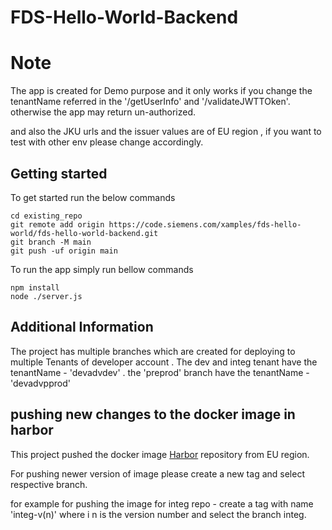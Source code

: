 # FDS-Hello-World-Backend

# Note

The app is created for Demo purpose and it only works if you change the tenantName referred in the '/getUserInfo' and '/validateJWTTOken'. otherwise the app may return un-authorized.

and also the JKU urls and the issuer values are of EU region , if you want to test with other env please change accordingly. 


## Getting started
To get started run the below commands 


```
cd existing_repo
git remote add origin https://code.siemens.com/xamples/fds-hello-world/fds-hello-world-backend.git
git branch -M main
git push -uf origin main
```

To run the app simply run bellow commands

```
npm install
node ./server.js
```


## Additional Information
The project has multiple branches which are created for deploying to multiple Tenants of developer account .
The dev and integ tenant have the tenantName - 'devadvdev' . the 'preprod' branch have the tenantName - 'devadvpprod'

## pushing new changes to the docker image in harbor
This project pushed the docker image [Harbor](https://harbor.xcr.svcs01eu.prod.eu-central-1.kaas.sws.siemens.com) repository from EU region.

For pushing newer version of image please create a new tag and select respective branch.

for example for pushing the image for integ repo - create a tag with name 'integ-v(n)' where i n is the version number and select the branch integ.